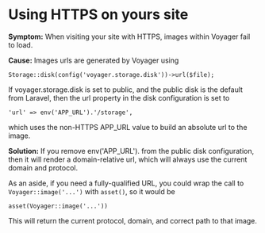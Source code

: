 # Using HTTPS on yours site

**Symptom:** When visiting your site with HTTPS, images within Voyager fail to load.

**Cause:** Images urls are generated by Voyager using

```text
Storage::disk(config('voyager.storage.disk'))->url($file);
```

If voyager.storage.disk is set to public, and the public disk is the default from Laravel, then the url property in the disk configuration is set to

```text
'url' => env('APP_URL').'/storage',
```

which uses the non-HTTPS APP\_URL value to build an absolute url to the image.

**Solution:** If you remove env\('APP\_URL'\). from the public disk configuration, then it will render a domain-relative url, which will always use the current domain and protocol.

As an aside, if you need a fully-qualified URL, you could wrap the call to `Voyager::image('...')` with `asset()`, so it would be

```text
asset(Voyager::image('...'))
```

This will return the current protocol, domain, and correct path to that image.

